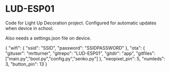 # LUD-ESP01
Code for Light Up Decoration project. Configured for automatic updates when device in school.

Also needs a settings.json file on device.

{
  "wifi": {
    "ssid": "SSID",
    "password": "SSIDPASSWORD"
  },
  "ota": {
    "gituser": "mrtturner",
    "gitrepo": "LUD-ESP01",
    "gitdir": "app",
    "gitfiles": ["main.py","boot.py","config.py","senko.py"]
  },
  "neopixel_pin": 5,
  "numleds": 3,
  "button_pin": 13
}
